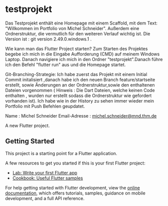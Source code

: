 # testprojekt
Das Testprojekt enthält eine Homepage mit einem Scaffold, mit dem Text: "Willkommen im Portfolio von Michel Schneider". Außerdem eine Ordnerstruktur, die vermutlich für den weiteren Verlauf wichtig ist.  Die Version ist : git version 2.49.0.windows.1  . 

Wie kann man das Flutter Project starten?
Zum Starten des Projektes begebe ich mich in die Eingabe Aufforderung (CMD) auf meinem Windows Laptop. Danach navigiere ich mich in den Ordner "testprojekt".Danach führe ich den Befehl "flutter run" aus und die Homepage startet.

Git-Branching-Strategie: 
Ich habe zuerst das Projekt mit einem Initial Commit initalisiert ,danach habe ich den neuen Branch feature/startseite erstellt, sowie Änderungen an der Ordnerstruktur,sowie den enthaltenen Dateien vorgenommen ( Hinweis : Die Dart Dateien, welche keinen Code enthalten , wurden nur erstellt sodass die Ordnerstruktur wie gefordert vorhanden ist). Ich habe wie in der History zu sehen immer wieder mein Portfolio mit Push Befehlen geupdatet.

Name : Michel Schneider
Email-Adresse : michel.schneider@mnd.thm.de



A new Flutter project.

## Getting Started

This project is a starting point for a Flutter application.

A few resources to get you started if this is your first Flutter project:

- [Lab: Write your first Flutter app](https://docs.flutter.dev/get-started/codelab)
- [Cookbook: Useful Flutter samples](https://docs.flutter.dev/cookbook)

For help getting started with Flutter development, view the
[online documentation](https://docs.flutter.dev/), which offers tutorials,
samples, guidance on mobile development, and a full API reference.
